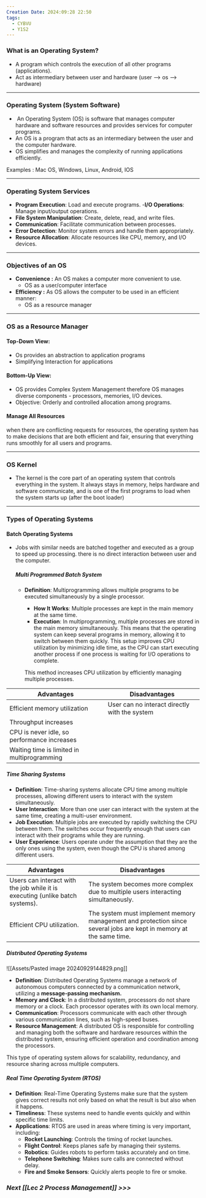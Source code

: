 ```yaml
---
Creation Date: 2024:09:28 22:50
tags:
  - CYBVU
  - Y1S2
---
```

### What is an Operating System?
- A program which controls the execution of all other programs (applications).
- Act as intermediary between user and hardware (user --> os --> hardware)

---

### Operating System (System Software)
-  An Operating System (OS) is software that manages computer hardware and software resources and provides services for computer programs.
- An OS is a program that acts as an intermediary between the user and the computer hardware.
- OS simplifies and manages the complexity of running applications efficiently.

Examples : Mac OS, Windows, Linux, Android, IOS

---

### Operating System Services
- **Program Execution**: Load and execute programs.
-**I/O Operations**: Manage input/output operations.
- **File System Manipulation**: Create, delete, read, and write files.
- **Communication**: Facilitate communication between processes.
- **Error Detection**: Monitor system errors and handle them appropriately.
- **Resource Allocation**: Allocate resources like CPU, memory, and I/O devices.

---
### Objectives of an OS
- **Convenience :** An OS makes a computer more convenient to use.
	- OS as a user/computer interface
- **Efficiency :** As OS allows the computer to be used in an efficient manner:
	- OS as a resource manager

---
### OS as a Resource Manager
#### Top-Down View:
- Os provides an abstraction to application programs 
- Simplifying Interaction for applications

#### Bottom-Up View:
- OS provides Complex System Management therefore OS manages diverse components - processors, memories, I/O devices.
-  Objective: Orderly and controlled allocation among programs.

#### Manage All Resources 
when there are conflicting requests for resources, the operating system has to make decisions that are both efficient and fair, ensuring that everything runs smoothly for all users and programs.

---
### OS Kernel
- The kernel is the core part of an operating system that controls everything in the system. It always stays in memory, helps hardware and software communicate, and is one of the first programs to load when the system starts up (after the boot loader)
---
### Types of Operating Systems

#### Batch Operating Systems
- Jobs with similar needs are batched together and executed as a group to speed up processing. there is no direct interaction between user and the computer.
	
	##### Multi Programmed Batch System
	- **Definition**: Multiprogramming allows multiple programs to be executed simultaneously by a single processor.
		- **How It Works**: Multiple processes are kept in the main memory at the same time.
		- **Execution**: In multiprogramming, multiple processes are stored in the main memory simultaneously. This means that the operating system can keep several programs in memory, allowing it to switch between them quickly. This setup improves CPU utilization by minimizing idle time, as the CPU can start executing another process if one process is waiting for I/O operations to complete.
		
		This method increases CPU utilization by efficiently managing multiple processes.

| **Advantages**                                   | **Disadvantages**                               |
|--------------------------------------------------|-------------------------------------------------|
| Efficient memory utilization                   | User can no interact directly with the system                             |
| Throughput increases                     |                                    |
| CPU is never idle, so performance increases               |                          |
| Waiting time is limited in multiprogramming|            |                                                                    |

##### Time Sharing Systems
- **Definition**: Time-sharing systems allocate CPU time among multiple processes, allowing different users to interact with the system simultaneously.
- **User Interaction**: More than one user can interact with the system at the same time, creating a multi-user environment.
- **Job Execution**: Multiple jobs are executed by rapidly switching the CPU between them. The switches occur frequently enough that users can interact with their programs while they are running.
- **User Experience**: Users operate under the assumption that they are the only ones using the system, even though the CPU is shared among different users.


| **Advantages**                                                        | **Disadvantages**                                                          |
|-----------------------------------------------------------------------|---------------------------------------------------------------------------|
| Users can interact with the job while it is executing (unlike batch systems). | The system becomes more complex due to multiple users interacting simultaneously. |
| Efficient CPU utilization.                                             | The system must implement memory management and protection since several jobs are kept in memory at the same time. |

##### Distributed Operating Systems
![[Assets/Pasted image 20240929144829.png]]
- **Definition**: Distributed Operating Systems manage a network of autonomous computers connected by a communication network, utilizing a **message-passing mechanism.**
- **Memory and Clock**: In a distributed system, processors do not share memory or a clock. Each processor operates with its own local memory.
- **Communication**: Processors communicate with each other through various communication lines, such as high-speed buses.
- **Resource Management**: A distributed OS is responsible for controlling and managing both the software and hardware resources within the distributed system, ensuring efficient operation and coordination among the processors.

This type of operating system allows for scalability, redundancy, and resource sharing across multiple computers.

##### Real Time Operating System (RTOS)
- **Definition**: Real-Time Operating Systems make sure that the system gives correct results not only based on what the result is but also when it happens.
- **Timeliness**: These systems need to handle events quickly and within specific time limits.
- **Applications**: RTOS are used in areas where timing is very important, including:
	- **Rocket Launching**: Controls the timing of rocket launches.
	- **Flight Control**: Keeps planes safe by managing their systems.
	- **Robotics**: Guides robots to perform tasks accurately and on time.
	- **Telephone Switching**: Makes sure calls are connected without delay.
	- **Fire and Smoke Sensors**: Quickly alerts people to fire or smoke.

### *Next [[Lec 2 Process Management]] >>>*